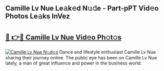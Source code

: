 ## Camille Lv Nue Le𝚊k𝚎d N𝚞𝚍e - Part-pPT Vid𝚎o Photos Le𝚊ks InVez

# <h2><a href="http://fb3i5n.evod.top/?m=Camille+Lv+Nue">🔗 👉🔴 Camille Lv Nue Vid𝚎o Ph𝚘t𝚘s</a></h2>

[![Camille Lv Nue N𝚞d𝚎s](https://i.imgur.com/8V9OHl7.gif)](http://fb3i5n.evod.top/?m=Camille+Lv+Nue)
Dance and lifestyle enthusiast Camille Lv Nue sharing their journey online. The public eye has been on Camille Lv Nue lately, a man of great influence and power in the business world. 
